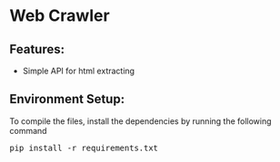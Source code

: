 # Web Crawler

## Features:
* Simple API for html extracting 

## Environment Setup:
To compile the files, install the dependencies by running the following command

<pre>
pip install -r requirements.txt
</pre>
 
